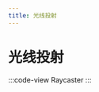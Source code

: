 ```yaml
---
title: 光线投射
---
```


# 光线投射

:::code-view
Raycaster
:::

<script setup lang="ts">
  import { ref } from 'vue'
const radioValue = ref(1)
  </script>

<MyRadioGroup :options="[{
  value:1,
  label:'射线投射'
},{
  value:2,
  label:'射线投射与碰撞检测'
}]" v-model:value="radioValue" />
